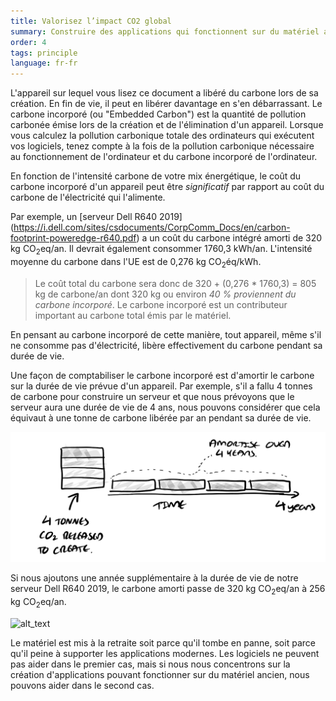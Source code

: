 ```yaml
---
title: Valorisez l’impact CO2 global 
summary: Construire des applications qui fonctionnent sur du matériel ancien
order: 4
tags: principle
language: fr-fr
---
```

L'appareil sur lequel vous lisez ce document a libéré du carbone lors de sa création. En fin de vie, il peut en libérer davantage en s'en débarrassant. 
Le carbone incorporé (ou "Embedded Carbon") est la quantité de pollution carbonée émise lors de la création et de l'élimination d'un appareil. Lorsque vous calculez la pollution carbonique totale des ordinateurs qui exécutent vos logiciels, tenez compte à la fois de la pollution carbonique nécessaire au fonctionnement de l'ordinateur et du carbone incorporé de l'ordinateur.

En fonction de l'intensité carbone de votre mix énergétique, le coût du carbone incorporé d'un appareil peut être *significatif* par rapport au coût du carbone de l'électricité qui l'alimente.

Par exemple, un [serveur Dell R640 2019] (https://i.dell.com/sites/csdocuments/CorpComm_Docs/en/carbon-footprint-poweredge-r640.pdf) a un coût du carbone intégré amorti de 320 kg CO<sub>2</sub>eq/an. Il devrait également consommer 1760,3 kWh/an. L'intensité moyenne du carbone dans l'UE est de 0,276 kg CO<sub>2</sub>éq/kWh. 


> Le coût total du carbone sera donc de 320 + (0,276 * 1760,3) = 805 kg de carbone/an dont 320 kg ou environ *40 % proviennent du carbone incorporé*. Le carbone incorporé est un contributeur important au carbone total émis par le matériel.

En pensant au carbone incorporé de cette manière, tout appareil, même s'il ne consomme pas d'électricité, libère effectivement du carbone pendant sa durée de vie.

Une façon de comptabiliser le carbone incorporé est d'amortir le carbone sur la durée de vie prévue d'un appareil. Par exemple, s'il a fallu 4 tonnes de carbone pour construire un serveur et que nous prévoyons que le serveur aura une durée de vie de 4 ans, nous pouvons considérer que cela équivaut à une tonne de carbone libérée par an pendant sa durée de vie.

![alt_text](/assets/images/principles/embodied-carbon-1.png "Carbone incorporé d'un serveur amorti sur 4 ans.")
 
Si nous ajoutons une année supplémentaire à la durée de vie de notre serveur Dell R640 2019, le carbone amorti passe de 320 kg CO<sub>2</sub>eq/an à 256 kg CO<sub>2</sub>eq/an.

![alt_text](/assets/images/principles/incorporated-carbon-2.png "Carbone incorporé du même serveur amorti sur 5 ans.")

Le matériel est mis à la retraite soit parce qu'il tombe en panne, soit parce qu'il peine à supporter les applications modernes. Les logiciels ne peuvent pas aider dans le premier cas, mais si nous nous concentrons sur la création d'applications pouvant fonctionner sur du matériel ancien, nous pouvons aider dans le second cas.


